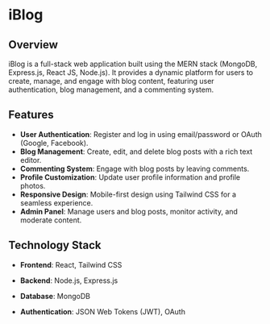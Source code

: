 # iBlog

## Overview

iBlog is a full-stack web application built using the MERN stack (MongoDB, Express.js, React JS, Node.js). It provides a dynamic platform for users to create, manage, and engage with blog content, featuring user authentication, blog management, and a commenting system.

## Features

- **User Authentication**: Register and log in using email/password or OAuth (Google, Facebook).
- **Blog Management**: Create, edit, and delete blog posts with a rich text editor.
- **Commenting System**: Engage with blog posts by leaving comments.
- **Profile Customization**: Update user profile information and profile photos.
- **Responsive Design**: Mobile-first design using Tailwind CSS for a seamless experience.
- **Admin Panel**: Manage users and blog posts, monitor activity, and moderate content.


## Technology Stack

- **Frontend**: React, Tailwind CSS

- **Backend**: Node.js, Express.js

- **Database**: MongoDB

- **Authentication**: JSON Web Tokens (JWT), OAuth
